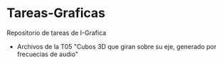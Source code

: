 # Tareas-Graficas
Repositorio de tareas de I-Grafica
- Archivos de la T05 "Cubos 3D que giran sobre su eje, generado por frecuecias de audio"
